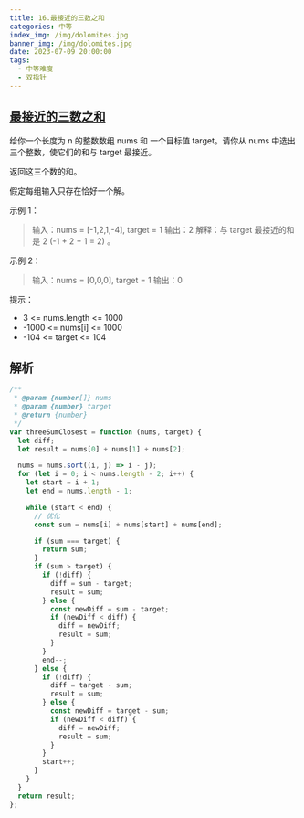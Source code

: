 ```yaml
---
title: 16.最接近的三数之和
categories: 中等
index_img: /img/dolomites.jpg
banner_img: /img/dolomites.jpg
date: 2023-07-09 20:00:00
tags:
  - 中等难度
  - 双指针
---
```


## [最接近的三数之和](https://leetcode.cn/problems/3sum-closest/)

给你一个长度为 n 的整数数组 nums 和 一个目标值 target。请你从 nums 中选出三个整数，使它们的和与 target 最接近。

返回这三个数的和。

假定每组输入只存在恰好一个解。

<!-- more -->

示例 1：

> 输入：nums = [-1,2,1,-4], target = 1
> 输出：2
> 解释：与 target 最接近的和是 2 (-1 + 2 + 1 = 2) 。

示例 2：

> 输入：nums = [0,0,0], target = 1
> 输出：0

提示：

- 3 <= nums.length <= 1000
- -1000 <= nums[i] <= 1000
- -104 <= target <= 104

## 解析

```javascript
/**
 * @param {number[]} nums
 * @param {number} target
 * @return {number}
 */
var threeSumClosest = function (nums, target) {
  let diff;
  let result = nums[0] + nums[1] + nums[2];

  nums = nums.sort((i, j) => i - j);
  for (let i = 0; i < nums.length - 2; i++) {
    let start = i + 1;
    let end = nums.length - 1;

    while (start < end) {
      // 优化
      const sum = nums[i] + nums[start] + nums[end];

      if (sum === target) {
        return sum;
      }
      if (sum > target) {
        if (!diff) {
          diff = sum - target;
          result = sum;
        } else {
          const newDiff = sum - target;
          if (newDiff < diff) {
            diff = newDiff;
            result = sum;
          }
        }
        end--;
      } else {
        if (!diff) {
          diff = target - sum;
          result = sum;
        } else {
          const newDiff = target - sum;
          if (newDiff < diff) {
            diff = newDiff;
            result = sum;
          }
        }
        start++;
      }
    }
  }
  return result;
};
```
